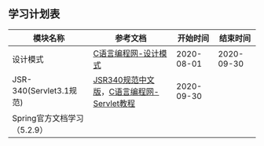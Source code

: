 ## 学习计划表

| 模块名称                    | 参考文档                                                     | 开始时间   | 结束时间   |
| --------------------------- | ------------------------------------------------------------ | ---------- | ---------- |
| 设计模式                    | [C语言编程网-设计模式](http://c.biancheng.net/design_pattern/) | 2020-08-01 | 2020-09-30 |
| JSR-340(Servlet3.1规范)     | [JSR340规范中文版](cnblogs.com/georgewangii/p/4456039.html)，[C语言编程网-Servlet教程](http://c.biancheng.net/view/3982.html) | 2020-09-30 |            |
| Spring官方文档学习（5.2.9） |                                                              |            |            |

